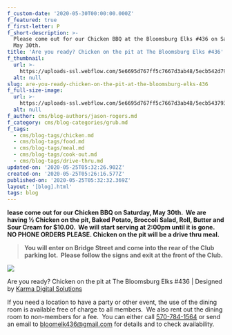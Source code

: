 ```yaml
---
f_custom-date: '2020-05-30T00:00:00.000Z'
f_featured: true
f_first-letter: P
f_short-description: >-
  Please come out for our Chicken BBQ at the Bloomsburg Elks #436 on Saturday,
  May 30th.
title: 'Are you ready? Chicken on the pit at The Bloomsburg Elks #436'
f_thumbnail:
  url: >-
    https://uploads-ssl.webflow.com/5e6695d767ff5c7667d3ab48/5ecb542d799990089c38e5b2_Bloomsburg%20Elks%20Chicken%20On%20The%20Pit%20Tumbnail.jpg
  alt: null
slug: are-you-ready-chicken-on-the-pit-at-the-bloomsburg-elks-436
f_full-size-image:
  url: >-
    https://uploads-ssl.webflow.com/5e6695d767ff5c7667d3ab48/5ecb54379359c25ec444aca6_Bloomsburg%20Elks%20Chicken%20On%20The%20Pit%20Main.jpg
  alt: null
f_author: cms/blog-authors/jason-rogers.md
f_category: cms/blog-categories/grub.md
f_tags:
  - cms/blog-tags/chicken.md
  - cms/blog-tags/food.md
  - cms/blog-tags/meal.md
  - cms/blog-tags/cook-out.md
  - cms/blog-tags/drive-thru.md
updated-on: '2020-05-25T05:32:26.902Z'
created-on: '2020-05-25T05:26:16.577Z'
published-on: '2020-05-25T05:32:32.369Z'
layout: '[blog].html'
tags: blog
---
```


**lease come out for our Chicken BBQ on Saturday, May 30th.  We are having ½ Chicken on the pit, Baked Potato, Broccoli Salad, Roll, Butter and Sour Cream for $10.00.  We will start serving at 2:00pm until it is gone. NO PHONE ORDERS PLEASE. Chicken on the pit will be a drive thru meal.**

> **You will enter on Bridge Street and come into the rear of the Club parking lot.  Please follow the signs and exit at the front of the Club.**

![](https://uploads-ssl.webflow.com/5e6695d767ff5c7667d3ab48/5ecb56a69359c2086f44b726_Bloomsburg%20Elks%20Chicken%20On%20The%20Pit%20Graphic.jpg)

Are you ready? Chicken on the pit at The Bloomsburg Elks #436 | Designed by [Karma Digital Solutions](https://www.karmadigitalsolutions.com/)

If you need a location to have a party or other event, the use of the dining room is available free of charge to all members.  We also rent out the dining room to non-members for a fee.  You can either call [570-784-1564](#) or send an email to [bloomelk436@gmail.com](mailto:bloomelk436@gmail.com) for details and to check availability.
